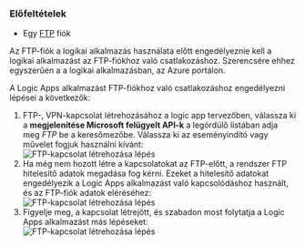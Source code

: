 ### <a name="prerequisites"></a>Előfeltételek
* Egy [FTP](https://wikipedia.org/wiki/File_Transfer_Protocol) fiók  

Az FTP-fiók a logikai alkalmazás használata előtt engedélyeznie kell a logikai alkalmazást az FTP-fiókhoz való csatlakozáshoz. Szerencsére ehhez egyszerűen a a logikai alkalmazásban, az Azure portálon.  

A Logic Apps alkalmazást FTP-fiókhoz való csatlakozáshoz engedélyezni lépései a következők:  

1. FTP-, VPN-kapcsolat létrehozásához a logic app tervezőben, válassza ki a **megjelenítése Microsoft felügyelt API-k** a legördülő listában adja meg *FTP* be a keresőmezőbe. Válassza ki az eseményindító vagy művelet fogjuk használni kívánt:  
   ![FTP-kapcsolat létrehozása lépés](./media/connectors-create-api-ftp/ftp-1.png)  
2. Ha még nem hozott létre a kapcsolatokat az FTP-előtt, a rendszer FTP hitelesítő adatok megadása fog kérni. Ezeket a hitelesítő adatokat engedélyezik a Logic Apps alkalmazást való kapcsolódáshoz használt, és az FTP-fiók adatok eléréséhez:  
   ![FTP-kapcsolat létrehozása lépés](./media/connectors-create-api-ftp/ftp-2.png)  
3. Figyelje meg, a kapcsolat létrejött, és szabadon most folytatja a Logic Apps alkalmazást más lépéseket:  
   ![FTP-kapcsolat létrehozása lépés](./media/connectors-create-api-ftp/ftp-3.png)  

